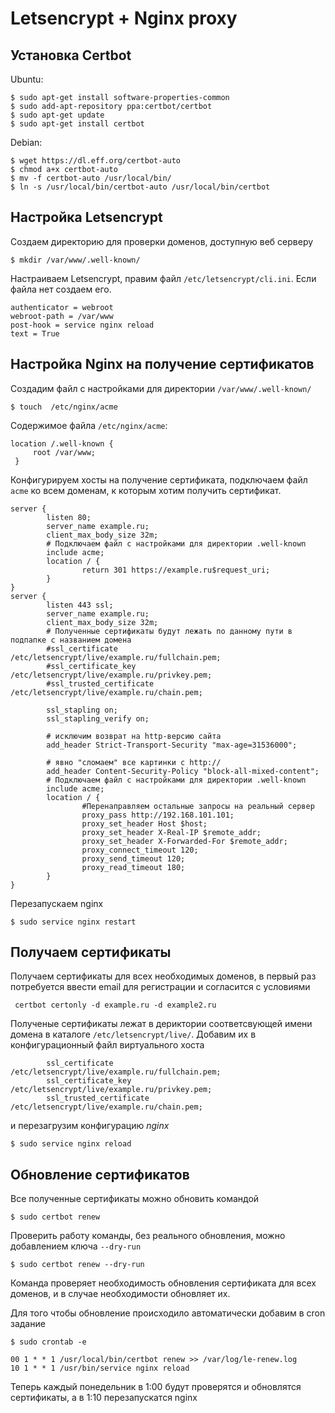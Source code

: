 Letsencrypt + Nginx proxy
=========================
Установка Certbot
-----------------
Ubuntu:
```
$ sudo apt-get install software-properties-common
$ sudo add-apt-repository ppa:certbot/certbot
$ sudo apt-get update
$ sudo apt-get install certbot 
```

Debian:
```
$ wget https://dl.eff.org/certbot-auto
$ chmod a+x certbot-auto
$ mv -f certbot-auto /usr/local/bin/
$ ln -s /usr/local/bin/certbot-auto /usr/local/bin/certbot
```

Настройка Letsencrypt
---------------------
Создаем директорию для проверки доменов, доступную веб серверу
```
$ mkdir /var/www/.well-known/
```
Настраиваем Letsencrypt, правим файл `/etc/letsencrypt/cli.ini`. Если файла нет создаем его.

```
authenticator = webroot
webroot-path = /var/www
post-hook = service nginx reload
text = True
```

Настройка Nginx на получение сертификатов
-----------------------------------------
Создадим файл с настройками для директории `/var/www/.well-known/`
```
$ touch  /etc/nginx/acme
```
Содержимое файла `/etc/nginx/acme`:
```
location /.well-known {
     root /var/www;
 }
```

Конфигурируем хосты на получение сертификата, подключаем файл `acme` ко всем доменам, к которым хотим получить сертификат.

```
server {
        listen 80;
        server_name example.ru;
        client_max_body_size 32m;
        # Подключаем файл с настройками для директории .well-known 
        include acme;
        location / {
                return 301 https://example.ru$request_uri;
        }
}
server {
        listen 443 ssl;
        server_name example.ru;
        client_max_body_size 32m;
        # Полученные сертификаты будут лежать по данному пути в подпапке с названием домена
        #ssl_certificate /etc/letsencrypt/live/example.ru/fullchain.pem;
        #ssl_certificate_key /etc/letsencrypt/live/example.ru/privkey.pem;
        #ssl_trusted_certificate /etc/letsencrypt/live/example.ru/chain.pem;

        ssl_stapling on;
        ssl_stapling_verify on;

        # исключим возврат на http-версию сайта
        add_header Strict-Transport-Security "max-age=31536000";

        # явно "сломаем" все картинки с http://
        add_header Content-Security-Policy "block-all-mixed-content";
        # Подключаем файл с настройками для директории .well-known 
        include acme;
        location / {
                #Перенаправляем остальные запросы на реальный сервер
                proxy_pass http://192.168.101.101;
                proxy_set_header Host $host;
                proxy_set_header X-Real-IP $remote_addr;
                proxy_set_header X-Forwarded-For $remote_addr;
                proxy_connect_timeout 120;
                proxy_send_timeout 120;
                proxy_read_timeout 180;
        }
}

```
Перезапускаем nginx
```
$ sudo service nginx restart
```

Получаем сертификаты
--------------------
Получаем сертификаты для всех необходимых доменов, в первый раз потребуется ввести email для регистрации и согласится с условиями
```
 certbot certonly -d example.ru -d example2.ru
```

Полученые сертификаты лежат в дериктории соответсвующей имени домена в каталоге `/etc/letsencrypt/live/`. Добавим их в конфигурационный файл виртуального хоста
```
        ssl_certificate /etc/letsencrypt/live/example.ru/fullchain.pem;
        ssl_certificate_key /etc/letsencrypt/live/example.ru/privkey.pem;
        ssl_trusted_certificate /etc/letsencrypt/live/example.ru/chain.pem;
```

и перезагрузим конфигурацию _nginx_
```
$ sudo service nginx reload
```

Обновление сертификатов
-----------------------
Все полученные сертификаты можно обновить командой

```
$ sudo certbot renew
```
Проверить работу команды, без реального обновления, можно добавлением ключа `--dry-run`

```
$ sudo certbot renew --dry-run
```

Команда проверяет необходимость обновления сертификата для всех доменов, и в случае необходимости обновляет их.

Для того чтобы обновление происходило автоматически добавим в cron задание 

```
$ sudo crontab -e
```
```
00 1 * * 1 /usr/local/bin/certbot renew >> /var/log/le-renew.log
10 1 * * 1 /usr/bin/service nginx reload 
```
Теперь каждый понедельник в 1:00 будут проверятся и обновлятся сертификаты, а в 1:10 перезапускатся nginx 